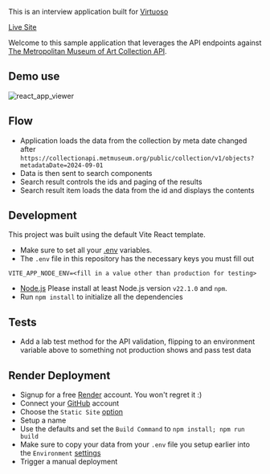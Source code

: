 This is an interview application built for [Virtuoso](https://www.virtuoso.com/)

[Live Site](https://virtuoso-dg8s.onrender.com/)

Welcome to this sample application that leverages the API endpoints against [The Metropolitan Museum of Art Collection API](https://metmuseum.github.io/).

## Demo use

![react_app_viewer](https://github.com/user-attachments/assets/a8bc7230-bf48-4a1f-852e-8002ec15ee79)

## Flow

- Application loads the data from the collection by meta date changed after `https://collectionapi.metmuseum.org/public/collection/v1/objects?metadataDate=2024-09-01`
- Data is then sent to search components
- Search result controls the ids and paging of the results
- Search result item loads the data from the id and displays the contents

## Development

This project was built using the default Vite React template.

- Make sure to set all your [.env](https://www.baeldung.com/linux/environment-variables-file) variables.
- The `.env` file in this repository has the necessary keys you must fill out
```
VITE_APP_NODE_ENV=<fill in a value other than production for testing>
``` 
- [Node.js](https://nodejs.org/en/about/) Please install at least Node.js version `v22.1.0` and `npm`.
- Run `npm install` to initialize all the dependencies

## Tests

- Add a lab test method for the API validation, flipping to an environment variable above to something not production shows and pass test data

## Render Deployment

- Signup for a free [Render](https://dashboard.render.com/register) account.  You won't regret it :)
- Connect your [GitHub](https://docs.render.com/github) account
- Choose the `Static Site` [option](https://docs.render.com/static-sites)
- Setup a name
- Use the defaults and set the `Build Command` to `npm install; npm run build`
- Make sure to copy your data from your `.env` file you setup earlier into the `Environment` [settings](https://docs.render.com/configure-environment-variables)
- Trigger a manual deployment

